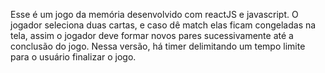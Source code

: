 Esse é um jogo da memória desenvolvido com reactJS e javascript. O jogador seleciona duas cartas, e caso dê match elas ficam congeladas na tela, assim o jogador deve formar novos pares sucessivamente até a conclusão do jogo. Nessa versão, há timer delimitando um tempo limite para o usuário finalizar o jogo.
